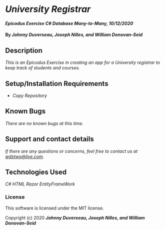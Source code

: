 # _University Registrar_

#### _Epicodus Exercise C# Database Many-to-Many, 10/12/2020_

#### By _**Johnny Duverseau, Joseph Nilles, and William Donovan-Seid**_

## Description

_This is an Epicodus Exercise in creating an app for a University registrar to keep track of students and courses._

## Setup/Installation Requirements

* _Copy Repository_

## Known Bugs

_There are no known bugs at this time._

## Support and contact details

_If there are any questions or concerns, feel free to contact us at wdstwo@live.com._

## Technologies Used

_C#_
_HTML_
_Razor_
_EntityFrameWork_

### License

This software is licensed under the MIT license.

Copyright (c) 2020 **_Johnny Duverseau, Joseph Nilles, and William Donovan-Seid_**